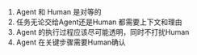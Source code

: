 1. Agent 和 Human 是对等的
2. 任务无论交给Agent还是Human 都需要上下文和理由
3. Agent 的执行过程应该尽可能透明，同时不打扰Human
4. Agent 在关键步骤需要Human确认